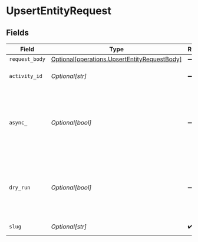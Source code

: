 # UpsertEntityRequest


## Fields

| Field                                                                                                  | Type                                                                                                   | Required                                                                                               | Description                                                                                            | Example                                                                                                |
| ------------------------------------------------------------------------------------------------------ | ------------------------------------------------------------------------------------------------------ | ------------------------------------------------------------------------------------------------------ | ------------------------------------------------------------------------------------------------------ | ------------------------------------------------------------------------------------------------------ |
| `request_body`                                                                                         | [Optional[operations.UpsertEntityRequestBody]](undefined/models/operations/upsertentityrequestbody.md) | :heavy_minus_sign:                                                                                     | N/A                                                                                                    |                                                                                                        |
| `activity_id`                                                                                          | *Optional[str]*                                                                                        | :heavy_minus_sign:                                                                                     | Activity to include in event feed                                                                      | 01F130Q52Q6MWSNS8N2AVXV4JN                                                                             |
| `async_`                                                                                               | *Optional[bool]*                                                                                       | :heavy_minus_sign:                                                                                     | Don't wait for updated entity to become available in Search API. Useful for large migrations           |                                                                                                        |
| `dry_run`                                                                                              | *Optional[bool]*                                                                                       | :heavy_minus_sign:                                                                                     | Dry Run mode = return matched entities but don't update them.                                          |                                                                                                        |
| `slug`                                                                                                 | *Optional[str]*                                                                                        | :heavy_check_mark:                                                                                     | Entity Schema                                                                                          | contact                                                                                                |
